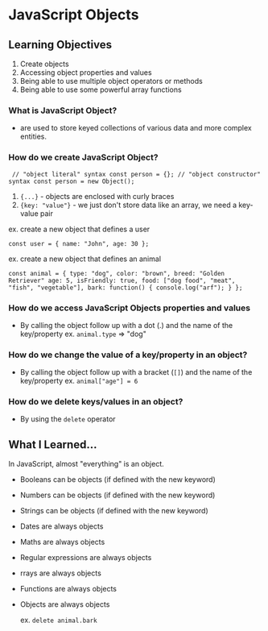 # JavaScript Objects

## Learning Objectives

1. Create objects
2. Accessing object properties and values
3. Being able to use multiple object operators or methods
4. Being able to use some powerful array functions

### What is JavaScript Object?

- are used to store keyed collections of various data and more complex entities.

### How do we create JavaScript Object?

` // "object literal" syntax
  const person = {};
  // "object constructor" syntax
  const person = new Object();`

1. `{...}` - objects are enclosed with curly braces
2. `{key: "value"}` - we just don't store data like an array, we need a key-value pair

ex. create a new object that defines a user

`const user = {
  name: "John",
  age: 30
};`

ex. create a new object that defines an animal

`const animal = {
  type: "dog",
  color: "brown",
  breed: "Golden Retriever"
  age: 5,
  isFriendly: true,
  food: ["dog food", "meat", "fish", "vegetable"],
  bark: function() {
    console.log("arf");
  }
};`

### How do we access JavaScript Objects properties and values

- By calling the object follow up with a dot (.) and the name of the key/property
  ex. `animal.type` => "dog"

### How do we change the value of a key/property in an object?

- By calling the object follow up with a bracket (`[]`) and the name of the key/property
  ex. `animal["age"] = 6`

### How do we delete keys/values in an object?

- By using the `delete` operator


## What I Learned...
In JavaScript, almost "everything" is an object.

- Booleans can be objects (if defined with the new keyword)
- Numbers can be objects (if defined with the new keyword)
- Strings can be objects (if defined with the new keyword)
- Dates are always objects
- Maths are always objects
- Regular expressions are always objects
- rrays are always objects
- Functions are always objects
- Objects are always objects

  ex. `delete animal.bark`